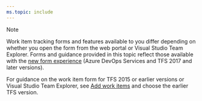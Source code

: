 ```yaml
---
ms.topic: include
---
```


> [!NOTE]  
> Work item tracking forms and features available to you differ depending on whether you open the form from the web portal or Visual Studio Team Explorer. Forms and guidance provided in this topic reflect those available with the [new form experience](/azure/devops/reference/process/new-work-item-experience) (Azure DevOps Services and TFS 2017 and later versions). 
>
> For guidance on the work item form for TFS 2015 or earlier versions or Visual Studio Team Explorer, see [Add work items](/azure/devops/boards/backlogs/add-work-items) and choose the earlier TFS version.    
